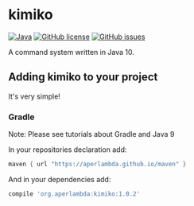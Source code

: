 # kimiko

[![Java](https://img.shields.io/badge/language-Java%2010-9B599A.svg?style=flat-square)](http://java.com)
[![GitHub license](https://img.shields.io/badge/license-MIT-blue.svg?style=flat-square)](https://raw.githubusercontent.com/AperLambda/kimiko/master/LICENSE)
[![GitHub issues](https://img.shields.io/github/issues/AperLambda/kimiko.svg?style=flat-square)](https://github.com/AperLambda/kimiko/issues)

A command system written in Java 10.

## Adding kimiko to your project

It's very simple!

### Gradle

Note: Please see tutorials about Gradle and Java 9

In your repositories declaration add:
```groovy
maven { url "https://aperlambda.github.io/maven" }
```

And in your dependencies add:
```groovy
compile 'org.aperlambda:kimiko:1.0.2'
```